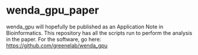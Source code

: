 # wenda_gpu_paper

wenda_gpu will hopefully be published as an Application Note in Bioinformatics. This repository has all the scripts run to perform the analysis in the paper. For the software, go here: https://github.com/greenelab/wenda_gpu
